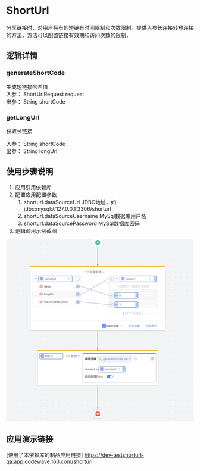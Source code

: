 # ShortUrl
分享链接时，对用户拥有的短链有时间限制和次数限制。提供入参长连接转短连接的方法，方法可以配置链接有效期和访问次数的限制，


## 逻辑详情

### generateShortCode

生成短链接哈希值  
入参： ShortUrlRequest request  
出参： String shortCode

### getLongUrl

获取长链接  

入参： String shortCode  
出参： String longUrl  


## 使用步骤说明

1.  应用引用依赖库
2.  配置应用配置参数 
      1. shorturl.dataSourceUrl   JDBC地址，如 jdbc:mysql://127.0.0.1:3306/shorturl 
      2. shorturl.dataSourceUsername MySql数据库用户名
      3. shorturl.dataSourcePassword MySql数据库密码
3. 逻辑调用示例截图

![Snipaste_2024-04-28_01-33-21.jpg](Snipaste_2024-04-28_01-33-21.jpg)


## 应用演示链接

[使用了本依赖库的制品应用链接]
https://dev-testshorturl-qa.app.codewave.163.com/shorturl
